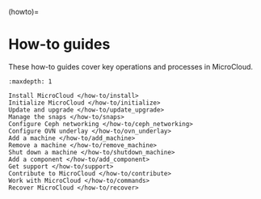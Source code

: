 (howto)=
# How-to guides

These how-to guides cover key operations and processes in MicroCloud.

```{toctree}
:maxdepth: 1

Install MicroCloud </how-to/install>
Initialize MicroCloud </how-to/initialize>
Update and upgrade </how-to/update_upgrade>
Manage the snaps </how-to/snaps>
Configure Ceph networking </how-to/ceph_networking>
Configure OVN underlay </how-to/ovn_underlay>
Add a machine </how-to/add_machine>
Remove a machine </how-to/remove_machine>
Shut down a machine </how-to/shutdown_machine>
Add a component </how-to/add_component>
Get support </how-to/support>
Contribute to MicroCloud </how-to/contribute>
Work with MicroCloud </how-to/commands>
Recover MicroCloud </how-to/recover>
```
